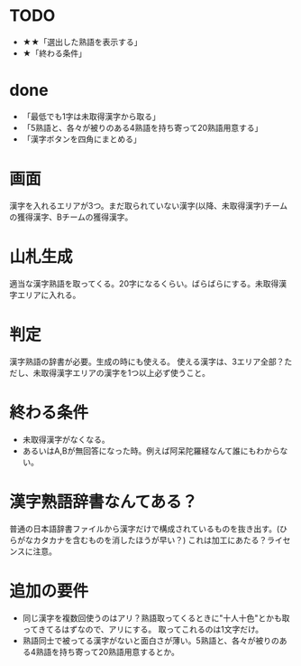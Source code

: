 # TODO
- ★★「選出した熟語を表示する」
- ★「終わる条件」

# done
- 「最低でも1字は未取得漢字から取る」
- 「5熟語と、各々が被りのある4熟語を持ち寄って20熟語用意する」
- 「漢字ボタンを四角にまとめる」

# 画面
漢字を入れるエリアが3つ。まだ取られていない漢字(以降、未取得漢字)チームの獲得漢字、Bチームの獲得漢字。
# 山札生成
適当な漢字熟語を取ってくる。20字になるくらい。ばらばらにする。未取得漢字エリアに入れる。
# 判定
漢字熟語の辞書が必要。生成の時にも使える。
使える漢字は、3エリア全部？ただし、未取得漢字エリアの漢字を1つ以上必ず使うこと。
# 終わる条件
- 未取得漢字がなくなる。
- あるいはA,Bが無回答になった時。例えば阿呆陀羅経なんて誰にもわからない。
# 漢字熟語辞書なんてある？
普通の日本語辞書ファイルから漢字だけで構成されているものを抜き出す。(ひらがなカタカナを含むものを消したほうが早い？)
これは加工にあたる？ライセンスに注意。

# 追加の要件
- 同じ漢字を複数回使うのはアリ？熟語取ってくるときに"十人十色"とかも取ってきてるはずなので、アリにする。
  取ってこれるのは1文字だけ。
- 熟語同士で被ってる漢字がないと面白さが薄い。5熟語と、各々が被りのある4熟語を持ち寄って20熟語用意するとか。
